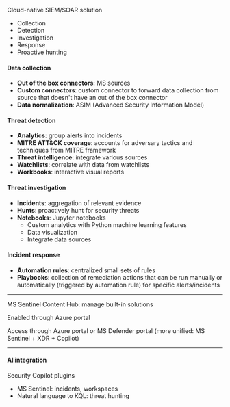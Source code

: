 Cloud-native SIEM/SOAR solution
- Collection
- Detection
- Investigation
- Response
- Proactive hunting
#### Data collection
- **Out of the box connectors**: MS sources
- **Custom connectors**: custom connector to forward data collection from source that doesn't have an out of the box connector
- **Data normalization**: ASIM (Advanced Security Information Model)
#### Threat detection
- **Analytics**: group alerts into incidents
- **MITRE ATT&CK coverage**: accounts for adversary tactics and techniques from MITRE framework
- **Threat intelligence**: integrate various sources
- **Watchlists**: correlate with data from watchlists
- **Workbooks**: interactive visual reports
#### Threat investigation
- **Incidents**: aggregation of relevant evidence
- **Hunts**: proactively hunt for security threats
- **Notebooks**: Jupyter notebooks
	- Custom analytics with Python machine learning features
	- Data visualization
	- Integrate data sources
#### Incident response
- **Automation rules**: centralized small sets of rules
- **Playbooks**: collection of remediation actions that can be run manually or automatically (triggered by automation rule) for specific alerts/incidents
___

MS Sentinel Content Hub: manage built-in solutions

Enabled through Azure portal

Access through Azure portal or MS Defender portal (more unified: MS Sentinel + XDR + Copilot)
___
#### AI integration
Security Copilot plugins
- MS Sentinel: incidents, workspaces
- Natural language to KQL: threat hunting
